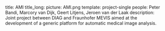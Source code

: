 title: AMI
title_long: 
picture: AMI.png
template: project-single
people: Peter Bandi, Marcory van Dijk, Geert Litjens, Jeroen van der Laak
description: Joint project between DIAG and Fraunhofer MEVIS aimed at the development of a generic platform for automatic medical image analysis.


